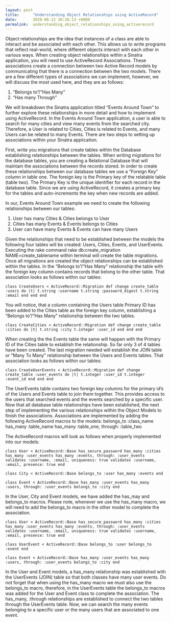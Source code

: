 ```yaml
---
layout: post
title:      "Understanding Object Relationships using ActiveRecord"
date:       2020-06-12 20:26:13 +0000
permalink:  understanding_object_relationships_using_activerecord
---
```



Object relationships are the idea that instances of a class are able to interact and be associated with each other. This allows us to write programs that reflect real-world, where different objects interact with each other in various ways. When creating object relationships within a Sinatra application, you will need to use ActiveRecord Associations. These associations create a connection between two Active Record models by communicating that there is a connection between the two models. There are a few different types of associations we can implement, however, we will discuss the most used here, and they are as follows:
1. “Belongs to”/“Has Many” 
2. “Has many Through”

We will breakdown the Sinatra application titled “Events Around Town” to further explore these relationships in more detail and how to implement using ActiveRecord. In the Events Around Town application, a user is able to search for many cities and view many events from the searched city.  Therefore, a User is related to Cities, Cities is related to Events, and many Users can be related to many Events. There are two steps to setting up associations within your Sinatra application.

First, write you migrations that create tables within the Database establishing relationships between the tables.
When writing migrations for the database tables, you are creating a Relational Database that will maintain the associations between the records stored. In order to create these relationships between our database tables we use a “Foreign Key” column in table one. The foreign key is the Primary key of the relatable table (table two). The Primary Key is the unique identifier for each record in the database table. Since we are using ActiveRecord, it creates a primary key for the tables and auto-increments the key when new records are added. 

In our, Events Around Town example we need to create the following relationships between our tables:
1. User has many Cities & Cities belongs to User
2. Cities has many Events & Events belongs to Cities 
3. User can have many Events & Events can have many Users

Given the relationships that need to be established between the models the following four tables will be created: Users, Cities, Events, and UserEvents. Executing the rake command rake db:create_migration NAME=create_tablename within terminal will create the table migrations. 
Once all migrations are created the object relationships can be established within the tables. In the “Belongs to”/“Has Many” relationship the table with the foreign key column contains records that belong to the other table. That association looks as follows within our tables: 

`class CreateUsers < ActiveRecord::Migration
  def change
    create_table :users do |t|
      t.string :username
      t.string :password_digest
      t.string :email
    end
  end
end`

You will notice, that a column containing the Users table Primary ID has been added to the Cities table as the foreign key column, establishing a “Belongs to”/“Has Many” relationship between the two tables.

`class CreateCities < ActiveRecord::Migration
  def change
    create_table :cities do |t|
      t.string :city
      t.integer :user_id
    end
  end
end`

When creating the the Events table the same will happen with the Primary ID of the Cities table to establish the relationship. So far only 3 of 4 tables have been created. The last migration needed will establish the JOIN table or “Many To Many” relationship between the Users and Events tables. That association looks as follows within our tables: 

`class CreateUserEvents < ActiveRecord::Migration
  def change
    create_table :user_events do |t|
      t.integer :user_id
      t.integer :event_id
    end
  end
end`

The UserEvents table contains two foreign key columns for the primary id’s of the Users and Events table to join them together. This provides access to the users that searched events and the events searched by a specific user. Now that all database table relationships have been established, the next step of implementing the various relationships within the Object Models to finish the associations. Associations are implemented by adding the following ActiveRecord macros to the models:
belongs_to :class_name
has_many :table_name
has_many :table_one, through: :table_two

The ActiveRecord macros will look as follows when properly implemented into our models: 

`class User < ActiveRecord::Base
    has_secure_password
    has_many :cities 
    has_many :user_events
    has_many :events, through: :user_events
    validates :username, :email, uniqueness: true
    validates :username, :email, presence: true
end`

`class City < ActiveRecord::Base
    belongs_to :user
    has_many :events
end`

`class Event < ActiveRecord::Base
    has_many :user_events
    has_many :users, through: :user_events
    belongs_to :city
end`

In the User, City and Event models, we have added the has_may and belongs_to macros. Please note, whenever we use the has_many macro, we will need to add the belongs_to macro in the other model to complete the association.

`class User < ActiveRecord::Base
    has_secure_password
    has_many :cities 
    has_many :user_events
    has_many :events, through: :user_events
    validates :username, :email, uniqueness: true
    validates :username, :email, presence: true
end`

`class UserEvent < ActiveRecord::Base
    belongs_to :user
    belongs_to :event
end`

`class Event < ActiveRecord::Base
    has_many :user_events
    has_many :users, through: :user_events
    belongs_to :city
end`

In the User and Event models, a has_many relationship was established with the UserEvents (JOIN) table so that both classes have many user events. Do not forget that when using the has_many macro we must also use the belongs_to macro, therefore, in the UserEvents table the belongs_to macros was added for the User and Event class to complete the association. The has_many, :through relationships are established to connect the two tables through the UserEvents table. Now, we can search the many events belonging to a specific user or the many users that are associated to one event.

